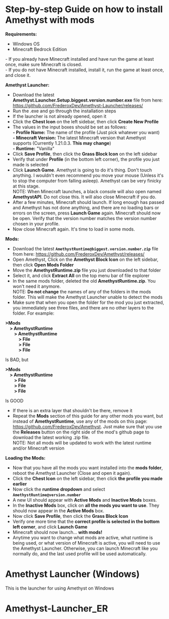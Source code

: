 # Step-by-step Guide on how to install Amethyst with mods

**Requirements:**
* Windows OS
* Minecraft Bedrock Edition

\- If you already have Minecraft installed and have run the game at least once, make sure Minecraft is closed.  
\- If you do not have Minecraft installed, install it, run the game at least once, and close it.  

**Amethyst Launcher:**
* Download the latest **Amethyst.Launcher.Setup.biggest.version.number.exe** file from here: https://github.com/FrederoxDev/Amethyst-Launcher/releases/
* Run the .exe and go through the installation steps
* If the launcher is not already opened, open it
* Click the **Chest Icon** on the left sidebar, then click **Create New Profile**
* The values in the input boxes should be set as follows:  
**\- Profile Name:** The name of the profile (Just pick whatever you want)  
**\- Minecraft Version:** The latest Minecraft version that Amethyst supports (Currently 1.21.0.3. **This may change**)  
**\- Runtime:** "Vanilla"  
* Click **Save Profile**, then click the **Grass Block Icon** on the left sidebar
* Verify that under **Profile** (in the bottom left corner), the profile you just made is selected
* Click **Launch Game**. Amethyst is going to do it's thing. Don't touch anything. I wouldn't even recommend you move your mouse (Unless it's to stop the computer from falling asleep). Amethyst can be very finicky at this stage.  
NOTE: When Minecraft launches, a black console will also open named **AmethystAPI**. Do not close this. It will also close Minecraft if you do.
* After a few minutes, Minecraft should launch. If long enough has passed and Amethyst has not done anything, and there are no loading bars or errors on the screen, press **Launch Game** again. Minecraft should now be open. Verify that the version number matches the version number chosen in your profile.
* Now close Minecraft again. It's time to load in some mods.

**Mods:**
* Download the latest **`AmethystRuntime@biggest.version.number.zip`** file from here: https://github.com/FrederoxDev/Amethyst/releases/
* Open Amethyst, Click on the **Amethyst Block Icon** on the left sidebar, then click **Open Mods Folder**
* Move the **AmethystRuntime.zip** file you just downloaded to that folder
* Select it, and click **Extract All** on the top menu bar of file explorer
* In the same mods folder, deleted the old **AmethystRuntime.zip**. You won't need it anymore.  
NOTE: **Do not change** the names of any of the folders in the mods folder. This will make the Amethyst Launcher unable to detect the mods
* Make sure that when you open the folder for the mod you just extracted, you immediately see three files, and there are no other layers to the folder. For example:
  
**\>Mods  
    &emsp;\> AmethystRuntime  
         &emsp;&emsp;\> AmethystRuntime  
              &emsp;&emsp;&emsp;\> File  
              &emsp;&emsp;&emsp;\> File  
              &emsp;&emsp;&emsp;\> File**  
              
Is BAD, but 

**\>Mods  
    &emsp;\> AmethystRuntime  
         &emsp;&emsp;\> File  
         &emsp;&emsp;\> File  
         &emsp;&emsp;\> File**  
         
Is GOOD

* If there is an extra layer that shouldn't be there, remove it
* Repeat the **Mods** section of this guide for any other mods you want, but instead of **AmethystRuntime**,  use any of the mods on this page: https://github.com/FrederoxDev/Amethyst. Just make sure that you use the **Releases** button on the right side of the mod's github page to download the latest working .zip file.  
NOTE: Not all mods will be updated to work with the latest runtime and/or Minecraft version

**Loading the Mods:**  
* Now that you have all the mods you want installed into the **mods folder**, reboot the Amethyst Launcher (Close and open it again).
* Click the **Chest Icon** on the left sidebar, then click **the profile you made earlier**
* Now click the **runtime dropdown** and select **`AmethystRuntime@version.number`**
* A new UI should appear with **Active Mods** and **Inactive Mods** boxes.
* In the **Inactive Mods** box, click on **all the mods you want to use**. They should now appear in the **Active Mods** box.
* Now click **Save Profile**, then click the **Grass Block Icon**
* Verify one more time that the **correct profile is selected in the bottom left corner**, and click **Launch Game**
* Minecraft should now launch... **with mods!**
* Anytime you want to change what mods are active, what runtime is being used, or what version of Minecraft is active, you will need to use the Amethyst Launcher. Otherwise, you can launch Minecraft like you normally do, and the last used profile will be used automatically.

# Amethyst Launcher (Windows)

This is the launcher for using Amethyst on Windows
# Amethyst-Launcher_ER
